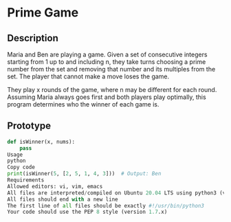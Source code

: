# Prime Game

## Description
Maria and Ben are playing a game. Given a set of consecutive integers starting from 1 up to and including n, they take turns choosing a prime number from the set and removing that number and its multiples from the set. The player that cannot make a move loses the game.

They play x rounds of the game, where n may be different for each round. Assuming Maria always goes first and both players play optimally, this program determines who the winner of each game is.

## Prototype
```python
def isWinner(x, nums):
    pass
Usage
python
Copy code
print(isWinner(5, [2, 5, 1, 4, 3]))  # Output: Ben
Requirements
Allowed editors: vi, vim, emacs
All files are interpreted/compiled on Ubuntu 20.04 LTS using python3 (version 3.4.3)
All files should end with a new line
The first line of all files should be exactly #!/usr/bin/python3
Your code should use the PEP 8 style (version 1.7.x)
